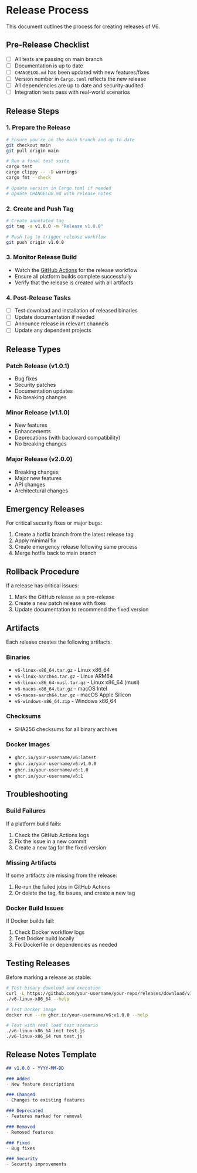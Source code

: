 # Release Process

This document outlines the process for creating releases of V6.

## Pre-Release Checklist

- [ ] All tests are passing on main branch
- [ ] Documentation is up to date
- [ ] `CHANGELOG.md` has been updated with new features/fixes
- [ ] Version number in `Cargo.toml` reflects the new release
- [ ] All dependencies are up to date and security-audited
- [ ] Integration tests pass with real-world scenarios

## Release Steps

### 1. Prepare the Release

```bash
# Ensure you're on the main branch and up to date
git checkout main
git pull origin main

# Run a final test suite
cargo test
cargo clippy -- -D warnings
cargo fmt --check

# Update version in Cargo.toml if needed
# Update CHANGELOG.md with release notes
```

### 2. Create and Push Tag

```bash
# Create annotated tag
git tag -a v1.0.0 -m "Release v1.0.0"

# Push tag to trigger release workflow
git push origin v1.0.0
```

### 3. Monitor Release Build

- Watch the [GitHub Actions](https://github.com/your-username/your-repo/actions) for the release workflow
- Ensure all platform builds complete successfully
- Verify that the release is created with all artifacts

### 4. Post-Release Tasks

- [ ] Test download and installation of released binaries
- [ ] Update documentation if needed
- [ ] Announce release in relevant channels
- [ ] Update any dependent projects

## Release Types

### Patch Release (v1.0.1)
- Bug fixes
- Security patches
- Documentation updates
- No breaking changes

### Minor Release (v1.1.0)
- New features
- Enhancements
- Deprecations (with backward compatibility)
- No breaking changes

### Major Release (v2.0.0)
- Breaking changes
- Major new features
- API changes
- Architectural changes

## Emergency Releases

For critical security fixes or major bugs:

1. Create a hotfix branch from the latest release tag
2. Apply minimal fix
3. Create emergency release following same process
4. Merge hotfix back to main branch

## Rollback Procedure

If a release has critical issues:

1. Mark the GitHub release as a pre-release
2. Create a new patch release with fixes
3. Update documentation to recommend the fixed version

## Artifacts

Each release creates the following artifacts:

### Binaries
- `v6-linux-x86_64.tar.gz` - Linux x86_64
- `v6-linux-aarch64.tar.gz` - Linux ARM64
- `v6-linux-x86_64-musl.tar.gz` - Linux x86_64 (musl)
- `v6-macos-x86_64.tar.gz` - macOS Intel
- `v6-macos-aarch64.tar.gz` - macOS Apple Silicon
- `v6-windows-x86_64.zip` - Windows x86_64

### Checksums
- SHA256 checksums for all binary archives

### Docker Images
- `ghcr.io/your-username/v6:latest`
- `ghcr.io/your-username/v6:v1.0.0`
- `ghcr.io/your-username/v6:1.0`
- `ghcr.io/your-username/v6:1`

## Troubleshooting

### Build Failures

If a platform build fails:
1. Check the GitHub Actions logs
2. Fix the issue in a new commit
3. Create a new tag for the fixed version

### Missing Artifacts

If some artifacts are missing from the release:
1. Re-run the failed jobs in GitHub Actions
2. Or delete the tag, fix issues, and create a new tag

### Docker Build Issues

If Docker builds fail:
1. Check Docker workflow logs
2. Test Docker build locally
3. Fix Dockerfile or dependencies as needed

## Testing Releases

Before marking a release as stable:

```bash
# Test binary download and execution
curl -L https://github.com/your-username/your-repo/releases/download/v1.0.0/v6-linux-x86_64.tar.gz | tar xz
./v6-linux-x86_64 --help

# Test Docker image
docker run --rm ghcr.io/your-username/v6:v1.0.0 --help

# Test with real load test scenario
./v6-linux-x86_64 init test.js
./v6-linux-x86_64 run test.js
```

## Release Notes Template

```markdown
## v1.0.0 - YYYY-MM-DD

### Added
- New feature descriptions

### Changed  
- Changes to existing features

### Deprecated
- Features marked for removal

### Removed
- Removed features

### Fixed
- Bug fixes

### Security
- Security improvements
```
